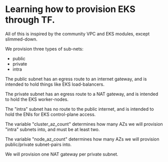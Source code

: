 
# Learning how to provision EKS through TF.

All of this is inspired by the community VPC and EKS modules,
except slimmed-down.

We provision three types of sub-nets:

- public
- private
- intra

The public subnet has an egress route to an internet gateway, and
is intended to hold things like EKS load-balancers.

The private subnet has an egress route to a NAT gateway, and is
intended to hold the EKS worker-nodes.

The "intra" subnet has no route to the public internet, and is
intended to hold the ENIs for EKS control-plane access.

The variable "cluster_az_count" determines how many AZs we will
provision "intra" subnets into, and must be at least two.

The variable "node_az_count" determines how many AZs we will
provision public/private subnet-pairs into.

We will provision one NAT gateway per private subnet.
